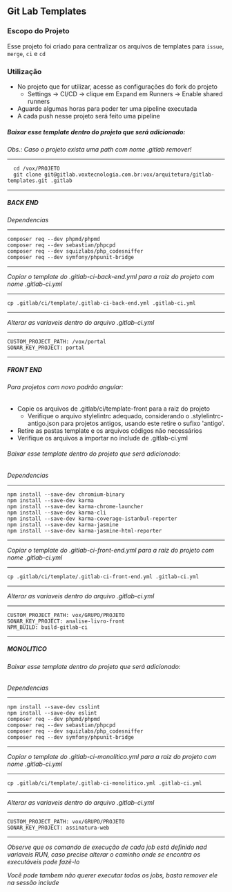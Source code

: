 ## Git Lab Templates

### Escopo do Projeto

Esse projeto foi criado para centralizar os arquivos de templates para `issue`, `merge`, `ci` e `cd`

### Utilização

-   No projeto que for utilizar, acesse as configurações do fork do projeto
    -   Settings -> CI/CD -> clique em Expand em Runners -> Enable shared runners
-   Aguarde algumas horas para poder ter uma pipeline executada
-   A cada push nesse projeto será feito uma pipeline

##### Baixar esse template dentro do projeto que será adicionado:

_Obs.: Caso o projeto exista uma path com nome .gitlab remover!_

---

      cd /vox/PROJETO
      git clone git@gitlab.voxtecnologia.com.br:vox/arquitetura/gitlab-templates.git .gitlab

---

##### BACK END

_Dependencias_

---

    composer req --dev phpmd/phpmd
    composer req --dev sebastian/phpcpd
    composer req --dev squizlabs/php_codesniffer
    composer req --dev symfony/phpunit-bridge

---

_Copiar o template do .gitlab-ci-back-end.yml para a raiz do projeto com nome .gitlab-ci.yml_

---

    cp .gitlab/ci/template/.gitlab-ci-back-end.yml .gitlab-ci.yml

---

_Alterar as variaveis dentro do arquivo .gitlab-ci.yml_

---

    CUSTOM_PROJECT_PATH: /vox/portal
    SONAR_KEY_PROJECT: portal

---

##### FRONT END

###### Para projetos com novo padrão angular:

-   Copie os arquivos de .gitlab/ci/template-front para a raiz do projeto
    -   Verifique o arquivo stylelintrc adequado, considerando o .stylelintrc-antigo.json para projetos antigos, usando
        este retire o sufixo 'antigo'.
-   Retire as pastas template e os arquivos códigos não necessários
-   Verifique os arquivos a importar no include de .gitlab-ci.yml

###### Baixar esse template dentro do projeto que será adicionado:

_Dependencias_

---

    npm install --save-dev chromium-binary
    npm install --save-dev karma
    npm install --save-dev karma-chrome-launcher
    npm install --save-dev karma-cli
    npm install --save-dev karma-coverage-istanbul-reporter
    npm install --save-dev karma-jasmine
    npm install --save-dev karma-jasmine-html-reporter

---

_Copiar o template do .gitlab-ci-front-end.yml para a raiz do projeto com nome .gitlab-ci.yml_

---

    cp .gitlab/ci/template/.gitlab-ci-front-end.yml .gitlab-ci.yml

---

_Alterar as variaveis dentro do arquivo .gitlab-ci.yml_

---

    CUSTOM_PROJECT_PATH: vox/GRUPO/PROJETO
    SONAR_KEY_PROJECT: analise-livro-front
    NPM_BUILD: build-gitlab-ci

---

##### MONOLITICO

###### Baixar esse template dentro do projeto que será adicionado:

_Dependencias_

---

    npm install --save-dev csslint
    npm install --save-dev eslint
    composer req --dev phpmd/phpmd
    composer req --dev sebastian/phpcpd
    composer req --dev squizlabs/php_codesniffer
    composer req --dev symfony/phpunit-bridge

---

_Copiar o template do .gitlab-ci-monolitico.yml para a raiz do projeto com nome .gitlab-ci.yml_

---

    cp .gitlab/ci/template/.gitlab-ci-monolitico.yml .gitlab-ci.yml

---

_Alterar as variaveis dentro do arquivo .gitlab-ci.yml_

---

    CUSTOM_PROJECT_PATH: vox/GRUPO/PROJETO
    SONAR_KEY_PROJECT: assinatura-web

---

_Observe que os comando de execução de cada job está definido nad variaveis RUN, caso precise alterar o caminho onde se
encontra os executáveis pode fazê-lo_

_Você pode tambem não querer executar todos os jobs, basta remover ele na sessão include_
